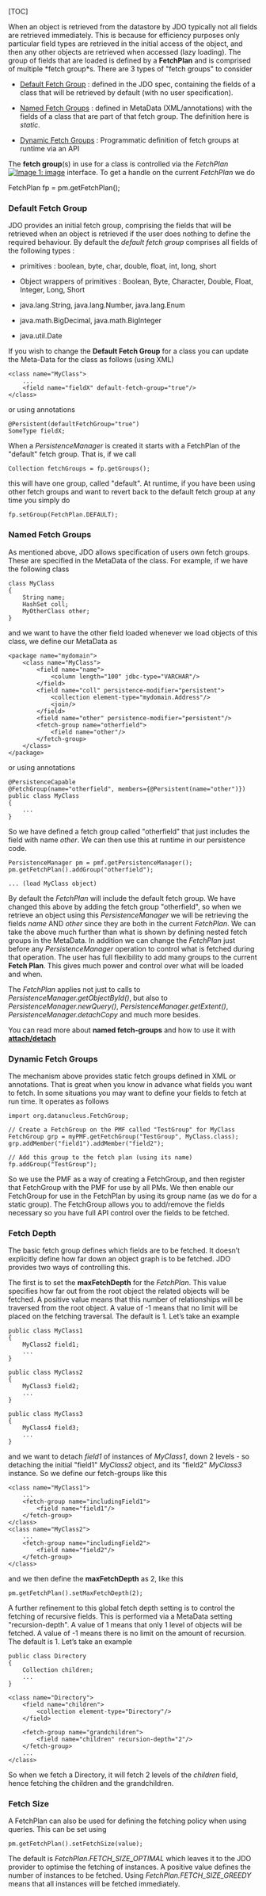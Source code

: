 [TOC]

When an object is retrieved from the datastore by JDO typically not all fields are retrieved immediately. This is because for efficiency purposes only particular field types are retrieved in the initial access of the object, and then any other objects are retrieved when accessed (lazy loading). The group of fields that are loaded is defined by a **FetchPlan** and is comprised of multiple \*fetch group\*s. There are 3 types of "fetch groups" to consider

*   [Default Fetch Group](#dfg) : defined in the JDO spec, containing the fields of a class that will be retrieved by default (with no user specification).

*   [Named Fetch Groups](#static) : defined in MetaData (XML/annotations) with the fields of a class that are part of that fetch group. The definition here is _static_.

*   [Dynamic Fetch Groups](#dynamic) : Programmatic definition of fetch groups at runtime via an API


The **fetch group**(s) in use for a class is controlled via the _FetchPlan_ [![Image 1: image](https://db.apache.org/jdo/images/javadoc.png)](http://db.apache.org/jdo/api32/apidocs/javax/jdo/FetchPlan.html) interface. To get a handle on the current _FetchPlan_ we do

FetchPlan fp = pm.getFetchPlan();

### Default Fetch Group

JDO provides an initial fetch group, comprising the fields that will be retrieved when an object is retrieved if the user does nothing to define the required behaviour. By default the _default fetch group_ comprises all fields of the following types :

*   primitives : boolean, byte, char, double, float, int, long, short

*   Object wrappers of primitives : Boolean, Byte, Character, Double, Float, Integer, Long, Short

*   java.lang.String, java.lang.Number, java.lang.Enum

*   java.math.BigDecimal, java.math.BigInteger

*   java.util.Date


If you wish to change the **Default Fetch Group** for a class you can update the Meta-Data for the class as follows (using XML)

    <class name="MyClass">
        ...
        <field name="fieldX" default-fetch-group="true"/>
    </class>

or using annotations

    @Persistent(defaultFetchGroup="true")
    SomeType fieldX;

When a _PersistenceManager_ is created it starts with a FetchPlan of the "default" fetch group. That is, if we call

    Collection fetchGroups = fp.getGroups();

this will have one group, called "default". At runtime, if you have been using other fetch groups and want to revert back to the default fetch group at any time you simply do

    fp.setGroup(FetchPlan.DEFAULT);

### Named Fetch Groups

As mentioned above, JDO allows specification of users own fetch groups. These are specified in the MetaData of the class. For example, if we have the following class

    class MyClass
    {
        String name;
        HashSet coll;
        MyOtherClass other;
    }

and we want to have the other field loaded whenever we load objects of this class, we define our MetaData as

    <package name="mydomain">
        <class name="MyClass">
            <field name="name">
                <column length="100" jdbc-type="VARCHAR"/>
            </field>
            <field name="coll" persistence-modifier="persistent">
                <collection element-type="mydomain.Address"/>
                <join/>
            </field>
            <field name="other" persistence-modifier="persistent"/>
            <fetch-group name="otherfield">
                <field name="other"/>
            </fetch-group>
        </class>
    </package>

or using annotations

    @PersistenceCapable
    @FetchGroup(name="otherfield", members={@Persistent(name="other")})
    public class MyClass
    {
        ...
    }

So we have defined a fetch group called "otherfield" that just includes the field with name _other_. We can then use this at runtime in our persistence code.

    PersistenceManager pm = pmf.getPersistenceManager();
    pm.getFetchPlan().addGroup("otherfield");
    
    ... (load MyClass object)

By default the _FetchPlan_ will include the default fetch group. We have changed this above by adding the fetch group "otherfield", so when we retrieve an object using this _PersistenceManager_ we will be retrieving the fields _name_ AND _other_ since they are both in the current _FetchPlan_. We can take the above much further than what is shown by defining nested fetch groups in the MetaData. In addition we can change the _FetchPlan_ just before any _PersistenceManager_ operation to control what is fetched during that operation. The user has full flexibility to add many groups to the current **Fetch Plan**. This gives much power and control over what will be loaded and when.

The _FetchPlan_ applies not just to calls to _PersistenceManager.getObjectById()_, but also to _PersistenceManager.newQuery()_, _PersistenceManager.getExtent()_, _PersistenceManager.detachCopy_ and much more besides.

You can read more about **named fetch-groups** and how to use it with [**attach/detach**](https://db.apache.org/jdo/attach_detach.html)

### Dynamic Fetch Groups

The mechanism above provides static fetch groups defined in XML or annotations. That is great when you know in advance what fields you want to fetch. In some situations you may want to define your fields to fetch at run time. It operates as follows

    import org.datanucleus.FetchGroup;
    
    // Create a FetchGroup on the PMF called "TestGroup" for MyClass
    FetchGroup grp = myPMF.getFetchGroup("TestGroup", MyClass.class);
    grp.addMember("field1").addMember("field2");
    
    // Add this group to the fetch plan (using its name)
    fp.addGroup("TestGroup");

So we use the PMF as a way of creating a FetchGroup, and then register that FetchGroup with the PMF for use by all PMs. We then enable our FetchGroup for use in the FetchPlan by using its group name (as we do for a static group). The FetchGroup allows you to add/remove the fields necessary so you have full API control over the fields to be fetched.

### Fetch Depth

The basic fetch group defines which fields are to be fetched. It doesn’t explicitly define how far down an object graph is to be fetched. JDO provides two ways of controlling this.

The first is to set the **maxFetchDepth** for the _FetchPlan_. This value specifies how far out from the root object the related objects will be fetched. A positive value means that this number of relationships will be traversed from the root object. A value of -1 means that no limit will be placed on the fetching traversal. The default is 1. Let’s take an example

    public class MyClass1
    {
        MyClass2 field1;
        ...
    }
    
    public class MyClass2
    {
        MyClass3 field2;
        ...
    }
    
    public class MyClass3
    {
        MyClass4 field3;
        ...
    }

and we want to detach _field1_ of instances of _MyClass1_, down 2 levels - so detaching the initial "field1" _MyClass2_ object, and its "field2" _MyClass3_ instance. So we define our fetch-groups like this

    <class name="MyClass1">
        ...
        <fetch-group name="includingField1">
            <field name="field1"/>
        </fetch-group>
    </class>
    <class name="MyClass2">
        ...
        <fetch-group name="includingField2">
            <field name="field2"/>
        </fetch-group>
    </class>

and we then define the **maxFetchDepth** as 2, like this

    pm.getFetchPlan().setMaxFetchDepth(2);

A further refinement to this global fetch depth setting is to control the fetching of recursive fields. This is performed via a MetaData setting "recursion-depth". A value of 1 means that only 1 level of objects will be fetched. A value of -1 means there is no limit on the amount of recursion. The default is 1. Let’s take an example

    public class Directory
    {
        Collection children;
        ...
    }

    <class name="Directory">
        <field name="children">
            <collection element-type="Directory"/>
        </field>
    
        <fetch-group name="grandchildren">
            <field name="children" recursion-depth="2"/>
        </fetch-group>
        ...
    </class>

So when we fetch a Directory, it will fetch 2 levels of the _children_ field, hence fetching the children and the grandchildren.

### Fetch Size

A FetchPlan can also be used for defining the fetching policy when using queries. This can be set using

    pm.getFetchPlan().setFetchSize(value);

The default is _FetchPlan.FETCH\_SIZE\_OPTIMAL_ which leaves it to the JDO provider to optimise the fetching of instances. A positive value defines the number of instances to be fetched. Using _FetchPlan.FETCH\_SIZE\_GREEDY_ means that all instances will be fetched immediately.
